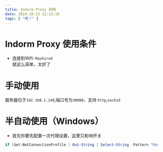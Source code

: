 ```yaml
---
title: Indorm Proxy 说明
date: 2024-10-23 22:13:19
tags: [ "啊？" ]
---
```


# Indorm Proxy 使用条件
- 连接到Wifi: `MashiroX`\
就这么简单，太好了

# 手动使用
服务器位于`192.168.1.149`,端口号为`30080`，支持 `http`,`socks5`

# 半自动使用（Windows）
- 首先你要先配置一次代理设置，这里只影响开关
```Powershell
if (Get-NetConnectionProfile | Out-String | Select-String -Pattern "MashiroX" -CaseSensitive -SimpleMatch) { Set-ItemProperty -Path "HKCU:\Software\Microsoft\Windows\CurrentVersion\Internet Settings" ProxyEnable -Value 1 ; echo "Switched on"} else {  Set-ItemProperty -Path "HKCU:\Software\Microsoft\Windows\CurrentVersion\Internet Settings" ProxyEnable -Value 0; echo "Switched Off" }
```